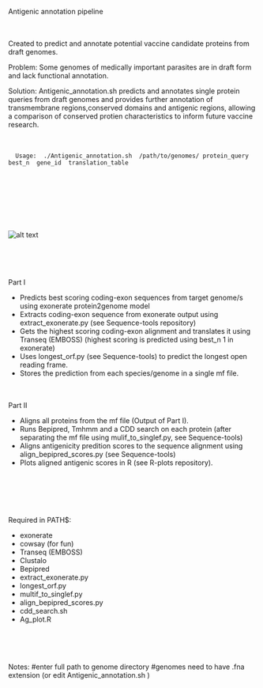 
Antigenic annotation pipeline<br /> <br /> <br /> 

Created to predict and annotate potential vaccine candidate proteins from draft genomes.

Problem: Some genomes of medically important parasites are in draft form and lack functional annotation.

Solution: Antigenic_annotation.sh predicts and annotates single protein queries from draft genomes and provides further annotation of transmembrane regions,conserved domains and antigenic regions, allowing a comparison of conserved protien characteristics to inform future vaccine research.<br /> <br /> <br /> 


      Usage:  ./Antigenic_annotation.sh  /path/to/genomes/ protein_query best_n  gene_id  translation_table

<br /> <br /> <br /> 
<br /> <br /> <br /> 

![alt text](https://github.com/camilla-eldridge/Antigenic-annotation-pipeline/blob/main/diagram/pipeline_diagram.png)

<br /> <br /> <br /> 

Part I
- Predicts best scoring coding-exon sequences from target genome/s using exonerate protein2genome model
- Extracts coding-exon sequence from exonerate output using extract_exonerate.py (see Sequence-tools repository)
- Gets the highest scoring coding-exon alignment and translates it using Transeq (EMBOSS) (highest scoring is predicted using best_n 1 in exonerate)
- Uses longest_orf.py (see Sequence-tools) to predict the longest open reading frame.
- Stores the prediction from each species/genome in a single mf file.<br /> <br /> <br /> 

Part II
- Aligns all proteins from the mf file (Output of Part I).
- Runs Bepipred, Tmhmm and a CDD search on each protein (after separating the mf file using mulif_to_singlef.py, see Sequence-tools) 
- Aligns antigenicity predition scores to the sequence alignment using align_bepipred_scores.py (see Sequence-tools)
- Plots aligned antigenic scores in R (see R-plots repository).<br /> <br /> <br /> 

<br /> <br /> <br /> 
Required in PATH$: 
- exonerate
- cowsay (for fun)
- Transeq (EMBOSS)
- Clustalo
- Bepipred
- extract_exonerate.py
- longest_orf.py
- multif_to_singlef.py
- align_bepipred_scores.py
- cdd_search.sh
- Ag_plot.R

<br /> <br /> <br /> 

Notes:
#enter full path to genome directory
#genomes need to have .fna extension (or edit Antigenic_annotation.sh )










